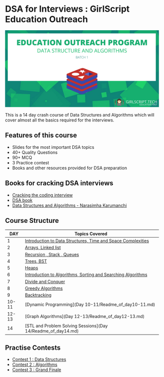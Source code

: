 # DSA for Interviews : GirlScript Education Outreach

![logo](GSlogo.jpg)

This is a 14 day crash course of Data Structures and Algorithms which will cover almost all the basics required for the interviews.

## Features of this course

* Slides for the most important DSA topics
* 40+ Quality Questions 
* 90+ MCQ
* 3 Practice contest
* Books and other resources provided for DSA preparation

## Books for cracking DSA interviews

* [Cracking the coding interview](https://github.com/py93/DSA-for-Interviews-GirlScript-EOP/blob/master/Resources/Cracking%20the%20Coding%20Interview%2C%206th%20Edition%20189%20Programming%20Questions%20and%20Solutions.pdf)
* [DSA book](https://github.com/py93/DSA-for-Interviews-GirlScript-EOP/blob/master/Resources/DSABook.pdf)
* [Data Structures and Algorithms - Narasimha Karumanchi](https://github.com/py93/DSA-for-Interviews-GirlScript-EOP/blob/master/Resources/Data%20Structures%20and%20Algorithms%20-%20Narasimha%20Karumanchi.pdf)


## Course Structure

DAY | Topics Covered 
------- | --- 
1     | [Introduction to Data Structures, Time and Space Complexities](Day%201/Readme_of_day1.md) 
2     | [Arrays, Linked list](Day%202/Readme_of_day2.md) 
3     | [Recursion , Stack , Queues](Day%203/Readme_of_day3.md) 
4     | [Trees, BST](Day%204/Readme_of_day4.md) 
5     | [Heaps](Day%205/Readme_of_day5.md) 
6     | [Introduction to Algorithms, Sorting and Searching Algorithms ](Day%206/Readme_of_day6.md ) 
7     | [Divide and Conquer ](Day%207/Readme_of_day7.html) 
8     | [Greedy Algorithms ](Day%208/Readme_of_day8.md) 
9     | [Backtracking ](Day%209/Readme_of_day9.md) 
10-11 | [Dynamic Programming](Day 10-11/Readme_of_day10-11.md) 
12-13 | [Graph Algorithms](Day 12-13/Readme_of_day12-13.md)  
14    | [STL and Problem Solving Sessions](Day 14/Readme_of_day14.md) 
 
## Practise Contests

* [Contest 1 : Data Structures]( https://www.hackerrank.com/girlscript-education-outreach-contest-1-dsa)
* [Contest 2 : Algorithms](https://www.hackerrank.com/girlscript-education-outreach-contest-2-dsa1) 
* [Contest 3 : Grand Finale](https://www.hackerrank.com/girlscript-education-outreach-contest-3-dsa)
